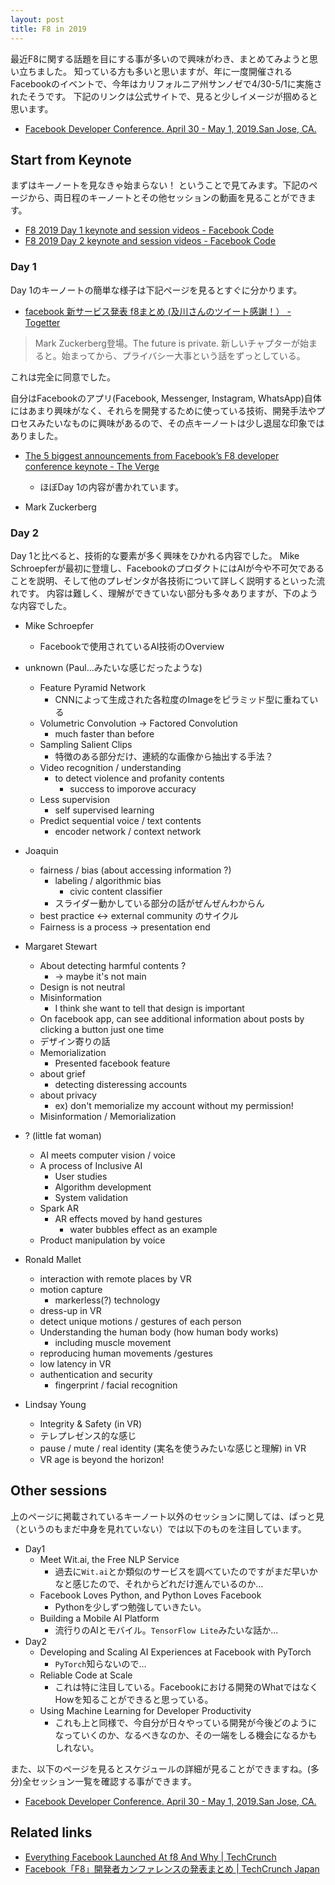 ```yaml
---
layout: post
title: F8 in 2019
---
```


最近F8に関する話題を目にする事が多いので興味がわき、まとめてみようと思い立ちました。
知っている方も多いと思いますが、年に一度開催されるFacebookのイベントで、今年はカリフォルニア州サンノゼで4/30-5/1に実施されたそうです。
下記のリンクは公式サイトで、見ると少しイメージが掴めると思います。

- [Facebook Developer Conference. April 30 - May 1, 2019.San Jose, CA.](https://www.f8.com/)

## Start from Keynote

まずはキーノートを見なきゃ始まらない！ ということで見てみます。下記のページから、両日程のキーノートとその他セッションの動画を見ることができます。

- [F8 2019 Day 1 keynote and session videos - Facebook Code](https://code.fb.com/developer-tools/f8-2019-day-1/)
- [F8 2019 Day 2 keynote and session videos - Facebook Code](https://code.fb.com/ai-research/f8-2019-day-2/)

### Day 1

Day 1のキーノートの簡単な様子は下記ページを見るとすぐに分かります。

- [facebook 新サービス発表 f8まとめ (及川さんのツイート感謝！） - Togetter](https://togetter.com/li/1343943)

> Mark Zuckerberg登場。The future is private. 新しいチャプターが始まると。始まってから、プライバシー大事という話をずっとしている。

これは完全に同意でした。

自分はFacebookのアプリ(Facebook, Messenger, Instagram, WhatsApp)自体にはあまり興味がなく、それらを開発するために使っている技術、開発手法やプロセスみたいなものに興味があるので、その点キーノートは少し退屈な印象ではありました。

- [The 5 biggest announcements from Facebook’s F8 developer conference keynote - The Verge](https://www.theverge.com/2019/4/30/18524068/facebook-f8-2019-keynote-highlights-summary-news-feed-messenger-instagram-oculus)
    - ほぼDay 1の内容が書かれています。

- Mark Zuckerberg

### Day 2

Day 1と比べると、技術的な要素が多く興味をひかれる内容でした。
Mike Schroepferが最初に登壇し、FacebookのプロダクトにはAIが今や不可欠であることを説明、そして他のプレゼンタが各技術について詳しく説明するといった流れです。
内容は難しく、理解ができていない部分も多々ありますが、下のような内容でした。

- Mike Schroepfer
    - Facebookで使用されているAI技術のOverview

- unknown (Paul...みたいな感じだったような)
    - Feature Pyramid Network
        - CNNによって生成された各粒度のImageをピラミッド型に重ねている
    - Volumetric Convolution -> Factored Convolution
        - much faster than before
    - Sampling Salient Clips
        - 特徴のある部分だけ、連続的な画像から抽出する手法？
    - Video recognition / understanding
        - to detect violence and profanity contents
            - success to imporove accuracy
    - Less supervision
        - self supervised learning
    - Predict sequential voice / text contents
        - encoder network / context network

- Joaquin
    - fairness / bias (about accessing information ?)
        - labeling / algorithmic bias
            - civic content classifier
        - スライダー動かしている部分の話がぜんぜんわからん
    - best practice <-> external community のサイクル
    - Fairness is a process -> presentation end

- Margaret Stewart
    - About detecting harmful contents ?
        - -> maybe it's not main
    - Design is not neutral
    - Misinformation
        - I think she want to tell that design is important
    - On facebook app, can see additional information about posts by clicking a button just one time
    - デザイン寄りの話
    - Memorialization
        - Presented facebook feature
    - about grief
        - detecting disteressing accounts
    - about privacy
        - ex) don't memorialize my account without my permission!
    - Misinformation / Memorialization

- ? (little fat woman)
    - AI meets computer vision / voice
    - A process of Inclusive AI
        - User studies
        - Algorithm development
        - System validation
    - Spark AR
        - AR effects moved by hand gestures
            - water bubbles effect as an example
    - Product manipulation by voice

- Ronald Mallet
    - interaction with remote places by VR
    - motion capture
        - markerless(?) technology
    - dress-up in VR
    - detect unique motions / gestures of each person
    - Understanding the human body (how human body works)
        - including muscle movement
    - reproducing human movements /gestures
    - low latency in VR
    - authentication and security
        - fingerprint / facial recognition

- Lindsay Young
    - Integrity & Safety (in VR)
    - テレプレゼンス的な感じ
    - pause / mute / real identity (実名を使うみたいな感じと理解) in VR
    - VR age is beyond the horizon!

## Other sessions

上のページに掲載されているキーノート以外のセッションに関しては、ぱっと見（というのもまだ中身を見れていない）では以下のものを注目しています。

- Day1
    - Meet Wit.ai, the Free NLP Service
        - 過去に`Wit.ai`とか類似のサービスを調べていたのですがまだ早いかなと感じたので、それからどれだけ進んでいるのか...
    - Facebook Loves Python, and Python Loves Facebook
        - Pythonを少しずつ勉強していきたい。
    - Building a Mobile AI Platform
        - 流行りのAIとモバイル。`TensorFlow Lite`みたいな話か...
- Day2
    - Developing and Scaling AI Experiences at Facebook with PyTorch
        - `PyTorch`知らないので...
    - Reliable Code at Scale
        - これは特に注目している。Facebookにおける開発のWhatではなくHowを知ることができると思っている。
    - Using Machine Learning for Developer Productivity
        - これも上と同様で、今自分が日々やっている開発が今後どのようになっていくのか、なるべきなのか、その一端をしる機会になるかもしれない。

また、以下のページを見るとスケジュールの詳細が見ることができますね。(多分)全セッション一覧を確認する事ができます。

- [Facebook Developer Conference. April 30 - May 1, 2019.San Jose, CA.](https://www.f8.com/schedule)

## Related links

- [Everything Facebook Launched At f8 And Why | TechCrunch](https://techcrunch.com/2014/05/02/f8/)
- [Facebook「F8」開発者カンファレンスの発表まとめ | TechCrunch Japan](https://jp.techcrunch.com/2016/04/13/facebook_f8_-summary/)
